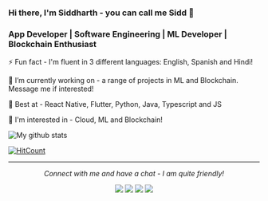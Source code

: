 ### Hi there, I'm Siddharth - you can call me Sidd 👋

### App Developer | Software Engineering | ML Developer | Blockchain Enthusiast

⚡ Fun fact - I'm fluent in 3 different languages: English, Spanish and Hindi!

🔭 I’m currently working on - a range of projects in ML and Blockchain. Message me if interested!

🌱 Best at - React Native, Flutter, Python, Java, Typescript and JS 

🤔 I'm interested in - Cloud, ML and Blockchain!

![My github stats](https://github-readme-stats.vercel.app/api?username=snotani&show_icons=true) 

[![HitCount](http://hits.dwyl.com/snotani/snotani.svg)](http://hits.dwyl.com/snotani/snotani)

<hr>
<p align="center">
  <i>Connect with me and have a chat - I am quite friendly!</i>

  <p align="center">
    <a href="https://twitter.com/siddsiddi" alt="Twitter"><img src="https://raw.githubusercontent.com/jayehernandez/jayehernandez/3f5402efef9a0ae89211a6e04609558e862ca616/readme/twitter-fill.svg"></a>
    <a href="https://www.linkedin.com/in/siddharth-nnotani/" alt="Linkedin"><img src="https://raw.githubusercontent.com/jayehernandez/jayehernandez/3f5402efef9a0ae89211a6e04609558e862ca616/readme/linkedin-fill.svg"></a>
    <a href="mailto:s.notani@outlook.com" alt="Contact me"><img src="https://raw.githubusercontent.com/jayehernandez/jayehernandez/3f5402efef9a0ae89211a6e04609558e862ca616/readme/mail-fill.svg"></a>
    <a href="https://snotani.com" alt="My site"><img src="https://raw.githubusercontent.com/jayehernandez/jayehernandez/3f5402efef9a0ae89211a6e04609558e862ca616/readme/external-link-line.svg"></a>
  </p>
